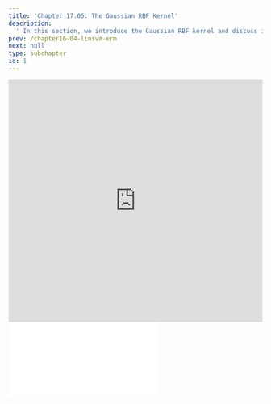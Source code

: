 ```yaml
---
title: 'Chapter 17.05: The Gaussian RBF Kernel'
description:
  ' In this section, we introduce the Gaussian RBF kernel and discuss its properties. '
prev: /chapter16-04-linsvm-erm
next: null
type: subchapter
id: 1
---
```



<!-- Hier jetzt die neuen Links einpflegen -->


<exercise id="1" title="Video Lecture">
<iframe width="100%" height="480" src="https://www.youtube.com/embed/hGqWSP8PzHg" frameborder="0" allow="accelerometer; autoplay; encrypted-media; gyroscope; picture-in-picture" allowfullscreen></iframe>
</exercise>

<exercise id="2" title="Slides">
<object data="pdfs/17/slides-nonlinsvm-kernel-rbf.pdf" type="application/pdf" style="width:100%;height:480px">
    <embed src="pdfs/17/slides-nonlinsvm-kernel-rbf.pdf" type="application/pdf" />
</object>
</exercise>

